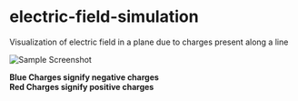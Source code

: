 # electric-field-simulation
Visualization of electric field in a plane due to charges present along a line<br>

![Sample Screenshot](images/image.png) <br>

<b> Blue Charges signify negative charges </b> <br>
<b> Red Charges signify positive charges </b> <br>

